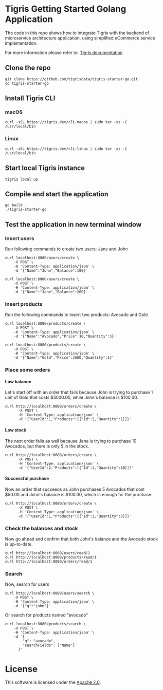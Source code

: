 # Tigris Getting Started Golang Application

The code in this repo shows how to integrate Tigris with the backend of
microservice architecture application, using simplified eCommerce service implementation.

For more information please refer to: [Tigris documentation](https://docs.tigrisdata.com)

## Clone the repo

```shell
git clone https://github.com/tigrisdata/tigris-starter-go.git
cd tigris-starter-go
```

## Install Tigris CLI

### macOS
```shell
curl -sSL https://tigris.dev/cli-macos | sudo tar -xz -C /usr/local/bin
```

### Linux
```shell
curl -sSL https://tigris.dev/cli-linux | sudo tar -xz -C /usr/local/bin
```

## Start local Tigris instance
```shell
tigris local up
```

## Compile and start the application
```shell
go build .
./tigris-starter-go
```

## Test the application in new terminal window

### Insert users

Run following commands to create two users: Jane and John

```shell
curl localhost:8080/users/create \
    -X POST \
    -H 'Content-Type: application/json' \
    -d '{"Name":"John","Balance":100}'
    
curl localhost:8080/users/create \
    -X POST \
    -H 'Content-Type: application/json' \
    -d '{"Name":"Jane","Balance":200}'
```

### Insert products

Run the following commands to insert two products: Avocado and Gold

```shell
curl localhost:8080/products/create \
    -X POST \
    -H 'Content-Type: application/json' \
    -d '{"Name":"Avocado","Price":10,"Quantity":5}'
    
curl localhost:8080/products/create \
    -X POST \
    -H 'Content-Type: application/json' \
    -d '{"Name":"Gold","Price":3000,"Quantity":1}'
```

### Place some orders

#### Low balance

Let's start off with an order that fails because John is trying to purchase 1
unit of Gold that costs $3000.00, while John's balance is $100.00.

```shell
curl http://localhost:8080/orders/create \
      -X POST \
      -H 'Content-Type: application/json' \
      -d '{"UserId":1,"Products":[{"Id":2,"Quantity":1}]}'
```

#### Low stock

The next order fails as well because Jane is trying to purchase 10 Avocados,
but there is only 5 in the stock.

```shell
curl http://localhost:8080/orders/create \
      -X POST \
      -H 'Content-Type: application/json' \
      -d '{"UserId":2,"Products":[{"Id":1,"Quantity":10}]}'
```

#### Successful purchase

Now an order that succeeds as John purchases 5 Avocados that cost
$50.00 and John's balance is $100.00, which is enough for the purchase.

```shell
curl http://localhost:8080/orders/create \
      -X POST \
      -H 'Content-Type: application/json' \
      -d '{"UserId":1,"Products":[{"Id":1,"Quantity":5}]}'
```

### Check the balances and stock

Now go ahead and confirm that both John's balance and the Avocado stock is
up-to-date.

```shell
curl http://localhost:8080/users/read/1
curl http://localhost:8080/products/read/1
curl http://localhost:8080/orders/read/1
```

### Search
Now, search for users

```shell
curl http://localhost:8080/users/search \
    -X POST \
    -H 'Content-Type: application/json' \
    -d '{"q":"john"}'
```

Or search for products named "avocado"

```shell
curl localhost:8080/products/search \
    -X POST \
    -H 'Content-Type: application/json' \
    -d '{
        "q": "avocado",
        "searchFields": ["Name"]
      }'
```

# License

This software is licensed under the [Apache 2.0](LICENSE).
